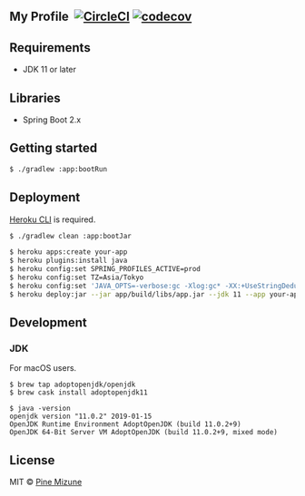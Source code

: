 ## My Profile &nbsp;[![CircleCI](https://circleci.com/gh/pine/profile-website/tree/master.svg?style=shield)](https://circleci.com/gh/pine/profile-website/tree/master) [![codecov](https://codecov.io/gh/pine/profile-website/branch/master/graph/badge.svg)](https://codecov.io/gh/pine/profile-website)

## Requirements

- JDK 11 or later

## Libraries

- Spring Boot 2.x

## Getting started

```sh
$ ./gradlew :app:bootRun
```

## Deployment
[Heroku CLI](https://devcenter.heroku.com/articles/heroku-cli) is required.

```sh
$ ./gradlew clean :app:bootJar

$ heroku apps:create your-app
$ heroku plugins:install java
$ heroku config:set SPRING_PROFILES_ACTIVE=prod
$ heroku config:set TZ=Asia/Tokyo
$ heroku config:set 'JAVA_OPTS=-verbose:gc -Xlog:gc* -XX:+UseStringDeduplication'
$ heroku deploy:jar --jar app/build/libs/app.jar --jdk 11 --app your-app
```

## Development
### JDK
For macOS users.

```
$ brew tap adoptopenjdk/openjdk
$ brew cask install adoptopenjdk11

$ java -version
openjdk version "11.0.2" 2019-01-15
OpenJDK Runtime Environment AdoptOpenJDK (build 11.0.2+9)
OpenJDK 64-Bit Server VM AdoptOpenJDK (build 11.0.2+9, mixed mode)
```

## License
MIT &copy; [Pine Mizune](https://profile.pine.moe/)
